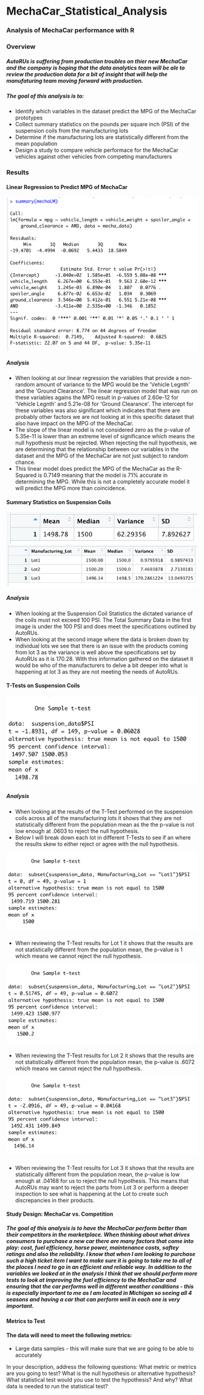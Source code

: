 # MechaCar_Statistical_Analysis

### Analysis of MechaCar performance with R 

### Overview 

##### AutoRUs is suffering from production troubles on thier new MechaCar and the company is hoping that the data analytics team will be ale to review the production data for a bit of insight that will help the manufaturing team moving forward with production. 

##### The goal of this analysis is to: 
* Identify which variables in the dataset predict the MPG of the MechaCar prototypes
* Collect summary statistics on the pounds per square inch (PSI) of the suspension coils from the manufacturing lots 
* Determine if the manufacturing lots are statistically different from the mean population
* Design a study to compare vehicle performace for the MechaCar vehicles against other vehicles from competing manufacturers

### Results

#### Linear Regression to Predict MPG of MechaCar

![Image_1](https://github.com/walzfran/MechaCar_Statistical_Analysis-/blob/main/Images/MechaLM_Image.png)

##### Analysis
* When looking at our linear regression the variables that provide a non-random amount of variance to the MPG would be the 'Vehicle Legnth' and the 'Ground Clearance'. The linear regression model that was run on these variables agains the MPG result in p-values of 2.60e-12 for 'Vehicle Legnth' and 5.21e-08 for 'Ground Clearance'. The intercept for these variables was also significant which indicates that there are probably other factors we are not looking at in this specific dataset that also have impact on the MPG of the MechaCar.
* The slope of the linear model is not considered zero as the p-value of 5.35e-11 is lower than an extreme level of significance which means the null hypothesis must be rejected. When rejecting the null hypothesis, we are determining that the relationship between our variables in the dataset and the MPG of the MechaCar are not just subject to random chance. 
* This linear model does predict the MPG of the MechaCar as the R-Squared is 0.7149 meaning that the model is 71% accurate in determining the MPG. While this is not a completely accurate model it will predict the MPG more than coincidence.

#### Summary Statistics on Suspension Coils

![Image_2](https://github.com/walzfran/MechaCar_Statistical_Analysis-/blob/main/Images/Total_Summary_Image.png)
![Image_3](https://github.com/walzfran/MechaCar_Statistical_Analysis-/blob/main/Images/Lots_Summary_Image.png)

##### Analysis
* When looking at the Suspension Coil Statistics the dictated variance of the coils must not exceed 100 PSI. The Total Summary Data in the first image is under the 100 PSI and does meet the specifications outlined by AutoRUs. 
* When looking at the second image where the data is broken down by individual lots we see that there is an issue with the products coming from lot 3 as the variance is well above the specifications set by AutoRUs as it is 170.28. With this information gathered on the dataset it would be who of the manufacturers to delve a bit deeper into what is happening at lot 3 as they are not meeting the needs of AutoRUs. 

#### T-Tests on Suspension Coils

![Image_4](https://github.com/walzfran/MechaCar_Statistical_Analysis-/blob/main/Images/Total_PSI_Image.png)

##### Analysis 
* When looking at the results of the T-Test performed on the suspension coils across all of the manufacturing lots it shows that they are not statistically different from the population mean as the the p-value is not low enough at .0603 to reject the null hypothesis. 
* Below I will break down each lot in different T-Tests to see if an where the results skew to either reject or agree with the null hypothesis. 

![Image_5](https://github.com/walzfran/MechaCar_Statistical_Analysis-/blob/main/Images/Lot1_PSI_Image.png)
#####
* When reviewing the T-Test results for Lot 1 it shows that the results are not statistically different from the population mean, the p-value is 1 which means we cannot reject the null hypothesis. 

![Image_6](https://github.com/walzfran/MechaCar_Statistical_Analysis-/blob/main/Images/Lot2_PSI_Image.png)
#####
* When reviewing the T-Test results for Lot 2 it shows that the results are not statistically different from the population mean, the p-value is .6072 which means we cannot reject the null hypothesis. 

![Image_7](https://github.com/walzfran/MechaCar_Statistical_Analysis-/blob/main/Images/Lot3_PSI_Image.png)
#####
* When reviewing the T-Test results for Lot 3 it shows that the results are statistically different from the population mean, the p-value is low enough at .04168 for us to reject the null hypothesis. This means that AutoRUs may want to reject the parts from Lot 3 or perform a deeper inspection to see what is happening at the Lot to create such discrepancies in their products. 

#### Study Design: MechaCar vs. Competition

##### The goal of this analysis is to have the MechaCar perform better than their competitors in the marketplace. When thinking about what drives consumers to purchase a new car there are many factors that come into play: cost, fuel efficiency, horse power, maintenance costs, saftey ratings and also the reliability. I know that when I am looking to purchase such a high ticket item I want to make sure it is going to take me to all of the places I need to go in an efficient and reliable way. In addition to the variables we looked at in the analysis I think that we should perform more tests to look at improving the fuel efficiency to the MechaCar and ensuring that the car performs well in different weather conditions - this is especially important to me as I am located in Michigan so seeing all 4 seasons and having a car that can perform well in each one is very important. 

#### Metrics to Test 
#### The data will need to meet the following metrics:
* Large data samples - this will make sure that we are going to be able to accurately 


In your description, address the following questions:
What metric or metrics are you going to test?
What is the null hypothesis or alternative hypothesis?
What statistical test would you use to test the hypothesis? And why?
What data is needed to run the statistical test?
